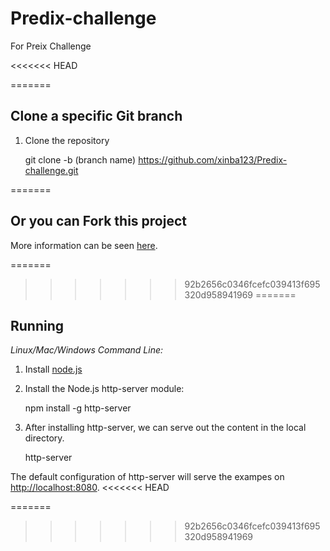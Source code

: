 # Predix-challenge

For Preix Challenge

<<<<<<< HEAD

=======

Clone a specific Git branch
-------
1. Clone the repository

    git clone -b (branch name) https://github.com/xinba123/Predix-challenge.git



=======

Or you can Fork this project
-------
More information can be seen [here](https://gist.github.com/Chaser324/ce0505fbed06b947d962).

=======
>>>>>>> 92b2656c0346fcefc039413f695320d958941969
=======

Running
-------
 
*Linux/Mac/Windows Command Line:*

1. Install [node.js](http://nodejs.org)

2. Install the Node.js http-server module:

    npm install -g http-server

3. After installing http-server, we can serve out the content in the local directory.

    http-server

The default configuration of http-server will serve the exampes on [http://localhost:8080](http://localhost:8080).
<<<<<<< HEAD

=======
>>>>>>> 92b2656c0346fcefc039413f695320d958941969
